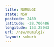 ```yaml
---
title: NUMULGI
state: NSW
postcode: 2480
latitude: -28.706486
longitude: 153.25943
url: /nsw/numulgi/
layout: suburb
---
```

